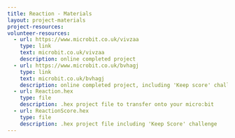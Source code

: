 ```yaml
---
title: Reaction - Materials
layout: project-materials
project-resources: 
volunteer-resources:
  - url: https://www.microbit.co.uk/vivzaa
    type: link
    text: microbit.co.uk/vivzaa
    description: online completed project
  - url: https://www.microbit.co.uk/bvhagj
    type: link
    text: microbit.co.uk/bvhagj
    description: online completed project, including 'Keep score' challenge
  - url: Reaction.hex
    type: file
    description: .hex project file to transfer onto your micro:bit
  - url: ReactionScore.hex
    type: file
    description: .hex project file including 'Keep Score' challenge
---
```

